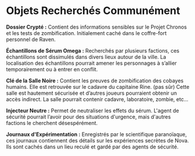 # Objets Recherchés Communément

**Dossier Crypté :** Contient des informations sensibles sur le Projet Chronos et les tests de zombification. Initialement caché dans le coffre-fort personnel de Raven.

**Échantillons de Sérum Omega :** Recherchés par plusieurs factions, ces échantillons sont dissimulés dans divers lieux autour de la ville. La localisation des échantillons pourrait amener les personnages à s’allier temporairement ou à entrer en conflit.


**Clé de la Salle Noire :** Contient les preuves de zombification des cobayes humains. Elle est retrouvée sur le cadavre du capitaine Rine. (pas sûr) Cette salle est hautement sécurisée et d’autres joueurs pourraient obtenir un accès indirect.
La salle pourrait contenir cadavre, laboratoire, zombie, etc...


**Injecteur Neutre :** Permet de neutraliser les effets du sérum. L'agent de sécurité pourrait l’avoir pour des situations d'urgence, mais d'autres factions le cherchent désespérément.

**Journaux d'Expérimentation :** Enregistrés par le scientifique paranoïaque, ces journaux contiennent des détails sur les expériences secrètes de Nova. Ils sont cachés dans un lieu reculé et gardé par des agents de sécurité.